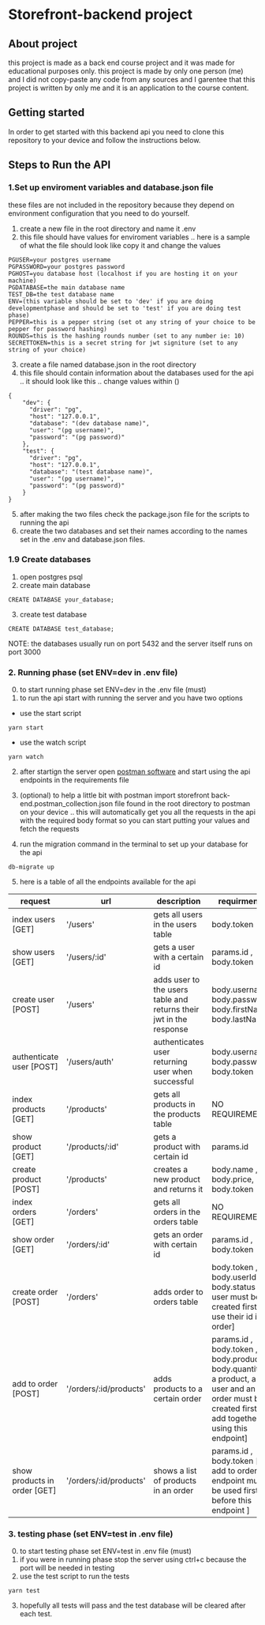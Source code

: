 # Storefront-backend project

## About project

this project is made as a back end course project and it was made for educational purposes only.
this project is made by only one person (me) and I did not copy-paste any code from any sources and I garentee that this project is written by only me and it is an application to the course content.

## Getting started

In order to get started with this backend api you need to clone this repository to your device and follow the instructions below.

## Steps to Run the API

### 1.Set up enviroment variables and database.json file
these files are not included in the repository because they depend on environment configuration that you need to do yourself.
1. create a new file in the root directory and name it .env 
2. this file should have values for enviroment variables .. here is a sample of what the file should look like copy it and change the values
```
PGUSER=your postgres username
PGPASSWORD=your postgres password
PGHOST=you database host (localhost if you are hosting it on your machine)
PGDATABASE=the main database name
TEST_DB=the test database name
ENV=(this variable should be set to 'dev' if you are doing developmentphase and should be set to 'test' if you are doing test phase)
PEPPER=this is a pepper string (set ot any string of your choice to be pepper for password hashing)
ROUNDS=this is the hashing rounds number (set to any number ie: 10)
SECRETTOKEN=this is a secret string for jwt signiture (set to any string of your choice)
```
3. create a file named database.json in the root directory
4. this file should contain information about the databases used for the api .. it should look like this .. change values within ()
```
{
    "dev": {
      "driver": "pg",
      "host": "127.0.0.1",
      "database": "(dev database name)",
      "user": "(pg username)",
      "password": "(pg password)"
    },
    "test": {
      "driver": "pg",
      "host": "127.0.0.1",
      "database": "(test database name)",
      "user": "(pg username)",
      "password": "(pg password)"
    }
}
```
5. after making the two files check the package.json file for the scripts to running the api 
6. create the two databases and set their names according to the names set in the .env and database.json files.
### 1.9 Create databases
1. open postgres psql
2. create main database 
```
CREATE DATABASE your_database;
```
3. create test database
```
CREATE DATABASE test_database;
```
NOTE: the databases usually run on port 5432 and the server itself runs on port 3000
### 2. Running phase (set ENV=dev in .env file)

0. to start running phase set ENV=dev in the .env file (must)
1. to run the api start with running the server  and you have two options
* use the start script 
```
yarn start
```
* use the watch script
``` 
yarn watch
```
2. after startign the server open [postman software](https://www.postman.com/) and start using the api endpoints in the requirements file

3. (optional) to help a little bit with postman import storefront back-end.postman_collection.json file found in the root directory to postman on your device .. this will automatically get you all the requests in the api with the required body format so you can start putting your values and fetch the requests
4. run the migration command in the terminal to set up your database for the api
```
db-migrate up
```
5. here is a table of all the endpoints available for the api

| request | url | description | requirments|
| ------- | --- | ----------- | ---------- |
| index users [GET] | '/users' | gets all users in the users table | body.token |
| show users [GET] | '/users/:id' | gets a user with a certain id | params.id , body.token |
| create user [POST] | '/users' | adds user to the users table and returns their jwt in the response | body.username, body.password, body.firstName, body.lastName|
| authenticate user [POST] | '/users/auth' | authenticates user returning user when successful | body.username. body.password, body.token|
| index products [GET] | '/products' | gets all products in the products table | NO REQUIREMENT |
| show product [GET] | '/products/:id' | gets a product with certain id | params.id |
| create product [POST] | '/products' | creates a new product and returns it | body.name , body.price, body.token |
| index orders [GET] | '/orders' | gets all orders in the orders table | NO REQUIREMENT |
| show order [GET] | '/orders/:id' | gets an order with certain id | params.id , body.token |
| create order [POST] | '/orders' | adds order to orders table | body.token , body.userId , body.status [a user must be created first to use their id in order]|
| add to order [POST] | '/orders/:id/products' | adds products to a certain order | params.id , body.token , body.productId, body.quantity [ a product, a user and an order must be created first to add together using this endpoint]|
| show products in order [GET] | '/orders/:id/products' | shows a list of products in an order | params.id , body.token [ add to order endpoint must be used first before this endpoint ]|

### 3. testing phase (set ENV=test in .env file)

0. to start testing phase set ENV=test in .env file (must)
1. if you were in running phase stop the server using ctrl+c because the port will be needed in testing
2. use the test script to run the tests
```
yarn test
```
3. hopefully all tests will pass and the test database will be cleared after each test.
